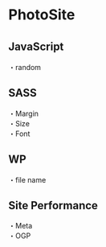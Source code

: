 # PhotoSite  

## JavaScript　　
・random

## SASS  
・Margin  
・Size  
・Font  

## WP  
・file name  


## Site Performance
・Meta  
・OGP
